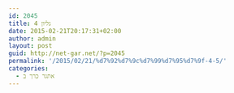 ```yaml
---
id: 2045
title: גליון 4
date: 2015-02-21T20:17:31+02:00
author: admin
layout: post
guid: http://net-gar.net/?p=2045
permalink: '/2015/02/21/%d7%92%d7%9c%d7%99%d7%95%d7%9f-4-5/'
categories:
  - אתגר כרך ב
---
```

